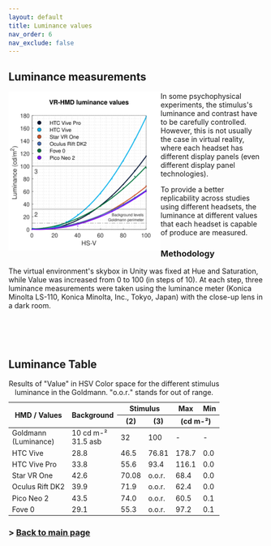 ```yaml
---
layout: default
title: Luminance values
nav_order: 6
nav_exclude: false
---
```

## Luminance measurements

<img src="https://github.com/ZeissVisionScienceLab/HMD-FOV//blob/main/assets/images/luminancefig.svg?raw=true" alt="Luminance values Figure" width="300" align="left"/>
In some psychophysical experiments, the stimulus's luminance and contrast have to be carefully controlled. However, this is not usually the case in virtual reality, where each headset has different display panels (even different display panel technologies).

To provide a better replicability across studies using different headsets, the luminance at different values that each headset is capable of produce are measured.

### Methodology
The virtual environment's skybox in Unity was fixed at Hue and Saturation, while Value was increased from 0 to 100 (in steps of 10). At each step, three luminance measurements were taken using the luminance meter (Konica Minolta LS-110, Konica Minolta, Inc., Tokyo, Japan) with the close-up lens in a dark room.

<br><br><br>
## Luminance Table
<div id="tableTex">
    <table>
    <caption> Results of "Value" in HSV Color space for the different stimulus luminance in the Goldmann. "o.o.r." stands for out of range. </caption>
    <thead>
      <tr>
        <th  rowspan="2">HMD / Values</th>
        <th  colspan="2" rowspan="2">Background</th>
        <th  colspan="2">Stimulus</th>
        <th >Max</th>
        <th >Min</th>
      </tr>
      <tr>
        <th >(2)</th>
        <th >(3)</th>
        <th  colspan="2">(cd m-²)</th>
      </tr>
    </thead>
    <tbody>
    <tr>
      <td text-align="left">Goldmann<br>(Luminance)</td>
      <td  colspan="2">10 cd m-²<br>31.5 asb</td>
      <td >32</td>
      <td >100</td>
      <td >-</td>
      <td >-</td>
    </tr>
    <tr>
      <td text-align="left">HTC Vive</td>
      <td  colspan="2">28.8</td>
      <td >46.5</td>
      <td >76.81</td>
      <td >178.7</td>
      <td >0.0</td>
    </tr>
    <tr>
      <td text-align="left">HTC Vive Pro</td>
      <td  colspan="2">33.8</td>
      <td >55.6</td>
      <td >93.4</td>
      <td >116.1</td>
      <td >0.0</td>
    </tr>
    <tr>
      <td text-align="left">Star VR One</td>
      <td  colspan="2">42.6</td>
      <td >70.08</td>
      <td >o.o.r.</td>
      <td >68.4</td>
      <td >0.0</td>
    </tr>
    <tr>
      <td text-align="left">Oculus Rift DK2</td>
      <td  colspan="2">39.9</td>
      <td >71.9</td>
      <td >o.o.r.</td>
      <td >62.4</td>
      <td >0.0</td>
    </tr>
    <tr>
      <td text-align="left">Pico Neo 2</td>
      <td  colspan="2">43.5</td>
      <td >74.0</td>
      <td >o.o.r.</td>
      <td >60.5</td>
      <td >0.1</td>
    </tr>
    <tr>
      <td text-align="left">Fove 0</td>
      <td  colspan="2">29.1</td>
      <td >55.3</td>
      <td >o.o.r.</td>
      <td >97.2</td>
      <td >0.1</td>
    </tr>
    </tbody>
    </table>
</div>


### > [Back to main page](https://zeissvisionsciencelab.github.io/HMD-FOV/)